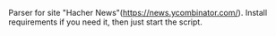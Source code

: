 Parser for site "Hacher News"(https://news.ycombinator.com/). 
Install requirements if you need it, then just start the script.
